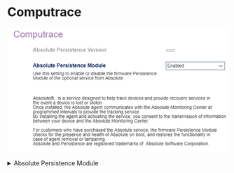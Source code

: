 # Computrace #

![](./img/thinkcenter_computrace.png)

<details><summary>Absolute Persistence Module</summary>

Use this setting to enable or disable the firmware  Persistence Module of the optional service from Absolute.

Options:

1.  **Enabled** - Default.
2.  Disabled.
3.  Permanently disabled.

<!-- WMI: no -->

**NOTE:** Absolute® is a service designed to help track devices and provide recovery services in the event a device is lost or stolen.

Once installed, the Absolute agent communicates with the Absolute Monitoring Center at programmed intervals to provide the tracking service.

By installing the agent and activating the service, you consent to the transmission of information between your device and the Absolute Monitoring Center.

For customers who have purchased the Absolute service, the firmware Persistence Module checks for the presence and health of Absolute on boot, and restores the functionality in case of agent removal or tampering.

"Absolute" and "Persistence" are registered trademarks of Absolute Software Corporation.		

</details>

